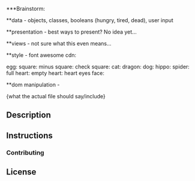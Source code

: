***Brainstorm:

**data - 
objects, classes, booleans (hungry, tired, dead), user input 

**presentation - 
best ways to present? No idea yet... 

**views - 
not sure what this even means...

**style - 
font awesome cdn: <link rel="stylesheet" href="https://use.fontawesome.com/releases/v5.14.0/css/all.css" integrity="sha384-HzLeBuhoNPvSl5KYnjx0BT+WB0QEEqLprO+NBkkk5gbc67FTaL7XIGa2w1L0Xbgc" crossorigin="anonymous">

egg:   <i class="fas fa-egg"></i>
square:  <i class="far fa-square"></i>
minus square:  <i class="far fa-minus-square"></i>
check square:  <i class="fas fa-check-square"></i>
cat:  <i class="fas fa-cat"></i>
dragon:  <i class="fas fa-dragon"></i>
dog:  <i class="fas fa-dog"></i>
hippo:  <i class="fas fa-hippo"></i>
spider:  <i class="fas fa-spider"></i>
full heart:  <i class="fas fa-heart"></i>
empty heart:  <i class="far fa-heart"></i>
heart eyes face:  <i class="far fa-grin-hearts"></i>

**dom manipulation -  
 

 {what the actual file should say/include}
 ## Description

 ## Instructions

 ### Contributing

 ## License
  